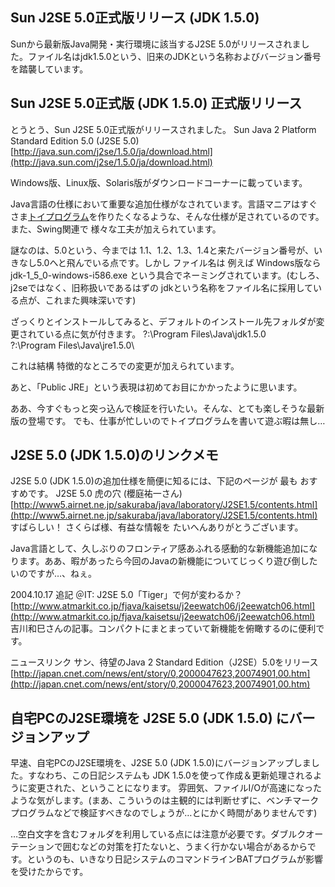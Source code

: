 ## Sun J2SE 5.0正式版リリース (JDK 1.5.0)

Sunから最新版Java開発・実行環境に該当するJ2SE 5.0がリリースされました。ファイル名はjdk1.5.0という、旧来のJDKという名称およびバージョン番号を踏襲しています。






## Sun J2SE 5.0正式版 (JDK 1.5.0) 正式版リリース


とうとう、Sun J2SE 5.0正式版がリリースされました。
Sun Java 2 Platform Standard Edition 5.0 (J2SE 5.0)
  [http://java.sun.com/j2se/1.5.0/ja/download.html](http://java.sun.com/j2se/1.5.0/ja/download.html)


Windows版、Linux版、Solaris版がダウンロードコーナーに載っています。

Java言語の仕様において重要な追加仕様がなされています。言語マニアはすぐさま[トイプログラム](http://www.igapyon.jp/igapyon/diary/keyword/toyprog.html)を作りたくなるような、そんな仕様が足されているのです。
また、Swing関連で 様々な工夫が加えられています。

謎なのは、5.0という、今までは 1.1、1.2、1.3、1.4と来たバージョン番号が、いきなし5.0へと飛んでいる点です。しかし
ファイル名は 例えば Windows版なら jdk-1_5_0-windows-i586.exe という具合でネーミングされています。(むしろ、j2seではなく、旧称扱いであるはずの
jdkという名称をファイル名に採用している点が、これまた興味深いです)

ざっくりとインストールしてみると、デフォルトのインストール先フォルダが変更されている点に気が付きます。
?:\Program Files\Java\jdk1.5.0\
  ?:\Program Files\Java\jre1.5.0\


これは結構 特徴的なところでの変更が加えられています。

あと、「Public JRE」という表現は初めてお目にかかったように思います。

ああ、今すぐもっと突っ込んで検証を行いたい。そんな、とても楽しそうな最新版の登場です。
でも、仕事が忙しいのでトイプログラムを書いて遊ぶ暇は無し…

## J2SE 5.0 (JDK 1.5.0)のリンクメモ


J2SE 5.0 (JDK 1.5.0)の追加仕様を簡便に知るには、下記のページが 最も おすすめです。
J2SE 5.0 虎の穴 (櫻庭祐一さん)
  [http://www5.airnet.ne.jp/sakuraba/java/laboratory/J2SE1.5/contents.html](http://www5.airnet.ne.jp/sakuraba/java/laboratory/J2SE1.5/contents.html)
  すばらしい！ さくらば様、有益な情報を たいへんありがとうございます。


Java言語として、久しぶりのフロンティア感あふれる感動的な新機能追加になります。ああ、暇があったら今回のJavaの新機能についてじっくり遊び倒したいのですが…、ねぇ。

2004.10.17 追記
＠IT: J2SE 5.0「Tiger」で何が変わるか？
  [http://www.atmarkit.co.jp/fjava/kaisetsu/j2eewatch06/j2eewatch06.html](http://www.atmarkit.co.jp/fjava/kaisetsu/j2eewatch06/j2eewatch06.html)
  吉川和巳さんの記事。コンパクトにまとまっていて新機能を俯瞰するのに便利です。


ニュースリンク
サン、待望のJava 2 Standard Edition（J2SE）5.0をリリース
  [http://japan.cnet.com/news/ent/story/0,2000047623,20074901,00.htm](http://japan.cnet.com/news/ent/story/0,2000047623,20074901,00.htm)


## 自宅PCのJ2SE環境を J2SE 5.0 (JDK 1.5.0) にバージョンアップ


早速、自宅PCのJ2SE環境を、J2SE 5.0 (JDK 1.5.0)にバージョンアップしました。すなわち、この日記システムも
JDK 1.5.0を使って作成＆更新処理されるように変更された、ということになります。
雰囲気、ファイルI/Oが高速になったような気がします。(まあ、こういうのは主観的には判断せずに、ベンチマークプログラムなどで検証すべきなのでしょうが…とにかく時間がありませんです)

…空白文字を含むフォルダを利用している点には注意が必要です。ダブルクオーテーションで囲むなどの対策を打たないと、うまく行かない場合があるからです。というのも、いきなり日記システムのコマンドラインBATプログラムが影響を受けたからです。